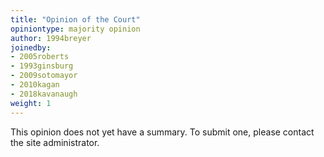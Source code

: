 ```yaml
---
title: "Opinion of the Court"
opiniontype: majority opinion
author: 1994breyer
joinedby:
- 2005roberts
- 1993ginsburg
- 2009sotomayor
- 2010kagan
- 2018kavanaugh
weight: 1
---
```

This opinion does not yet have a summary. To submit one, please contact the site administrator.